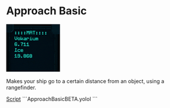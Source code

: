 # Approach Basic
![MPS](/images/MPS.png)
   
Makes your ship go to a certain distance from an object, using a rangefinder.

[Script](/ApproachBasicBETA.yolol/)
\```ApproachBasicBETA.yolol
\```
